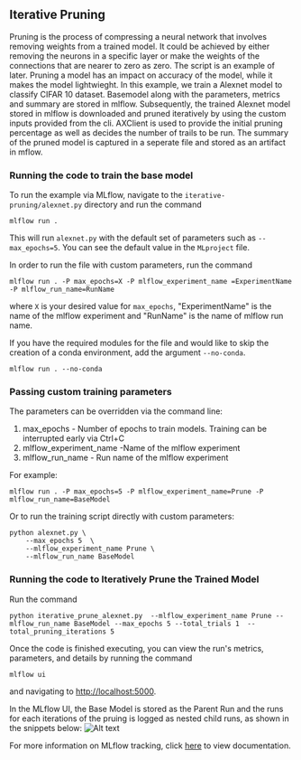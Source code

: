 ## Iterative Pruning
Pruning is the process of compressing a neural network that involves removing weights from a trained model.
It could be achieved by either removing the neurons in a specific layer or make the weights of the connections 
that are nearer to zero as zero. The script is an example of later. Pruning a model has an impact on
accuracy of the model, while it makes the model lightwieght. In this example, we train a Alexnet model to classify 
CIFAR 10 dataset. Basemodel along with the parameters, metrics and summary are stored in mlflow.
Subsequently, the trained Alexnet model stored in mlflow is downloaded and pruned iteratively by using the custom 
inputs provided from the cli. AXClient is used to provide the initial pruning percentage as well as decides the number
of trails to be run. The summary of the pruned model is captured in a seperate file and stored as an artifact in mflow.


### Running the code to train the base model

To run the example via MLflow, navigate to the `iterative-pruning/alexnet.py` directory and run the command

```
mlflow run .
```

This will run `alexnet.py` with the default set of parameters such as  `--max_epochs=5`. You can see the default value in the `MLproject` file.

In order to run the file with custom parameters, run the command

```
mlflow run . -P max_epochs=X -P mlflow_experiment_name =ExperimentName -P mlflow_run_name=RunName
```

where `X` is your desired value for `max_epochs`, "ExperimentName" is the name of the mlflow experiment and "RunName" 
is the name of mlflow run name.

If you have the required modules for the file and would like to skip the creation of a conda environment, add the argument `--no-conda`.

```
mlflow run . --no-conda

```


### Passing custom training parameters

The parameters can be overridden via the command line:

1. max_epochs - Number of epochs to train models. Training can be interrupted early via Ctrl+C
2. mlflow_experiment_name -Name of the mlflow experiment
3. mlflow_run_name - Run name of the mlflow experiment


For example:
```
mlflow run . -P max_epochs=5 -P mlflow_experiment_name=Prune -P mlflow_run_name=BaseModel
```

Or to run the training script directly with custom parameters:
```
python alexnet.py \
    --max_epochs 5  \
    --mlflow_experiment_name Prune \
    --mlflow_run_name BaseModel
```


### Running the code to Iteratively Prune the Trained Model

Run the command

 `python iterative_prune_alexnet.py  --mlflow_experiment_name Prune --mlflow_run_name BaseModel --max_epochs 5 --total_trials 1  --total_pruning_iterations 5`
  

Once the code is finished executing, you can view the run's metrics, parameters, and details by running the command

```
mlflow ui
```

and navigating to [http://localhost:5000](http://localhost:5000).

In the MLflow UI, the Base Model is stored as the Parent Run and the runs for each iterations of the pruing is logged as nested child runs, as shown in the
snippets below:
![Alt text](~/screenshots/IPSS.jpg?raw=True "MLflow UI")

For more information on MLflow tracking, click [here](https://www.mlflow.org/docs/latest/tracking.html#mlflow-tracking) to view documentation.